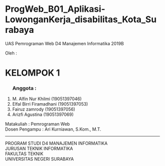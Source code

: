 # ProgWeb_B01_Aplikasi-LowonganKerja_disabilitas_Kota_Surabaya
UAS Pemrograman Web D4 Manajemen Informatika 2019B <br>
<p style: "color":'red' </p>
Oleh : 
<br>
<h1>KELOMPOK 1</h1>
<ol>
<h3>Anggota :</h3>
  <li> M. Alfin Nur Khilmi     (19051397046)</li>
  <li> Elfal Birri Firamadhani (19051397053)</li>
  <li> Fairuz	zamrody         (19051397056)</li>
  <li> Arizfi Agustina         (19051397069)</li>
</ol> 

Matakuliah : Pemrograman Web <br>
Dosen Pengampu : Ari Kurniawan, S.Kom., M.T.
<hr>
PROGRAM STUDI D4 MANAJEMEN INFORMATIKA
<br>
JURUSAN TEKNIK INFORMATIKA
<br>
FAKULTAS TEKNIK
<br>
UNIVERSITAS NEGERI SURABAYA
